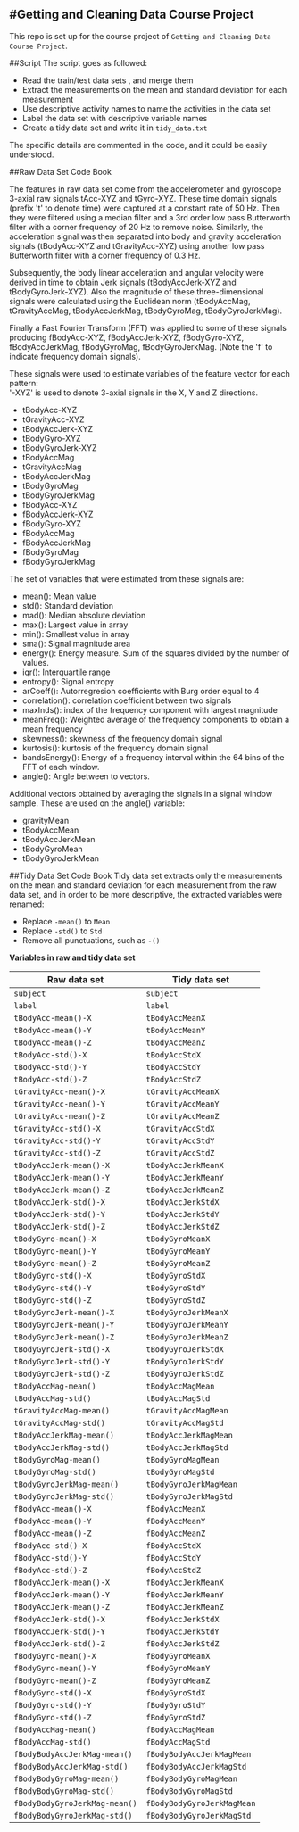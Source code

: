#Getting and Cleaning Data Course Project
------

This repo is set up for the course project of `Getting and Cleaning Data Course Project`.

##Script
The script goes as followed:
 * Read the train/test data sets , and merge them
 * Extract the measurements on the mean and standard deviation for each measurement
 * Use descriptive activity names to name the activities in the data set
 * Label the data set with descriptive variable names
 * Create a tidy data set and write it in `tidy_data.txt`

The specific details are commented in the code, and it could be easily understood. 


##Raw Data Set Code Book

The features in raw data set come from the accelerometer and gyroscope 3-axial raw signals tAcc-XYZ and tGyro-XYZ. These time domain signals (prefix 't' to denote time) were captured at a constant rate of 50 Hz. Then they were filtered using a median filter and a 3rd order low pass Butterworth filter with a corner frequency of 20 Hz to remove noise. Similarly, the acceleration signal was then separated into body and gravity acceleration signals (tBodyAcc-XYZ and tGravityAcc-XYZ) using another low pass Butterworth filter with a corner frequency of 0.3 Hz. 

Subsequently, the body linear acceleration and angular velocity were derived in time to obtain Jerk signals (tBodyAccJerk-XYZ and tBodyGyroJerk-XYZ). Also the magnitude of these three-dimensional signals were calculated using the Euclidean norm (tBodyAccMag, tGravityAccMag, tBodyAccJerkMag, tBodyGyroMag, tBodyGyroJerkMag). 

Finally a Fast Fourier Transform (FFT) was applied to some of these signals producing fBodyAcc-XYZ, fBodyAccJerk-XYZ, fBodyGyro-XYZ, fBodyAccJerkMag, fBodyGyroMag, fBodyGyroJerkMag. (Note the 'f' to indicate frequency domain signals). 

These signals were used to estimate variables of the feature vector for each pattern:  
'-XYZ' is used to denote 3-axial signals in the X, Y and Z directions.

 * tBodyAcc-XYZ
 * tGravityAcc-XYZ
 * tBodyAccJerk-XYZ
 * tBodyGyro-XYZ
 * tBodyGyroJerk-XYZ
 * tBodyAccMag
 * tGravityAccMag
 * tBodyAccJerkMag
 * tBodyGyroMag
 * tBodyGyroJerkMag
 * fBodyAcc-XYZ
 * fBodyAccJerk-XYZ
 * fBodyGyro-XYZ
 * fBodyAccMag
 * fBodyAccJerkMag
 * fBodyGyroMag
 * fBodyGyroJerkMag

The set of variables that were estimated from these signals are: 

 * mean(): Mean value
 * std(): Standard deviation
 * mad(): Median absolute deviation 
 * max(): Largest value in array
 * min(): Smallest value in array
 * sma(): Signal magnitude area
 * energy(): Energy measure. Sum of the squares divided by the number of values. 
 * iqr(): Interquartile range 
 * entropy(): Signal entropy
 * arCoeff(): Autorregresion coefficients with Burg order equal to 4
 * correlation(): correlation coefficient between two signals
 * maxInds(): index of the frequency component with largest magnitude
 * meanFreq(): Weighted average of the frequency components to obtain a mean frequency
 * skewness(): skewness of the frequency domain signal 
 * kurtosis(): kurtosis of the frequency domain signal 
 * bandsEnergy(): Energy of a frequency interval within the 64 bins of the FFT of each window.
 * angle(): Angle between to vectors.

Additional vectors obtained by averaging the signals in a signal window sample. These are used on the angle() variable:

 * gravityMean
 * tBodyAccMean
 * tBodyAccJerkMean
 * tBodyGyroMean
 * tBodyGyroJerkMean

##Tidy Data Set Code Book
Tidy data set extracts only the measurements on the mean and standard deviation for each measurement from the raw data set, and in order to be more descriptive, the extracted variables were renamed:
 * Replace `-mean()` to `Mean`
 * Replace `-std()` to `Std`
 * Remove all punctuations, such as `-()`

**Variables in raw and tidy data set**

 Raw data set | Tidy data set
 -------------|--------------
 `subject` | `subject`
 `label` | `label`
 `tBodyAcc-mean()-X` | `tBodyAccMeanX`
 `tBodyAcc-mean()-Y` | `tBodyAccMeanY`
 `tBodyAcc-mean()-Z` | `tBodyAccMeanZ`
 `tBodyAcc-std()-X` | `tBodyAccStdX`
 `tBodyAcc-std()-Y` | `tBodyAccStdY`
 `tBodyAcc-std()-Z` | `tBodyAccStdZ`
 `tGravityAcc-mean()-X` | `tGravityAccMeanX`
 `tGravityAcc-mean()-Y` | `tGravityAccMeanY`
 `tGravityAcc-mean()-Z` | `tGravityAccMeanZ`
 `tGravityAcc-std()-X` | `tGravityAccStdX`
 `tGravityAcc-std()-Y` | `tGravityAccStdY`
 `tGravityAcc-std()-Z` | `tGravityAccStdZ`
 `tBodyAccJerk-mean()-X` | `tBodyAccJerkMeanX`
 `tBodyAccJerk-mean()-Y` | `tBodyAccJerkMeanY`
 `tBodyAccJerk-mean()-Z` | `tBodyAccJerkMeanZ`
 `tBodyAccJerk-std()-X` | `tBodyAccJerkStdX`
 `tBodyAccJerk-std()-Y` | `tBodyAccJerkStdY`
 `tBodyAccJerk-std()-Z` | `tBodyAccJerkStdZ`
 `tBodyGyro-mean()-X` | `tBodyGyroMeanX`
 `tBodyGyro-mean()-Y` | `tBodyGyroMeanY`
 `tBodyGyro-mean()-Z` | `tBodyGyroMeanZ`
 `tBodyGyro-std()-X` | `tBodyGyroStdX`
 `tBodyGyro-std()-Y` | `tBodyGyroStdY`
 `tBodyGyro-std()-Z` | `tBodyGyroStdZ`
 `tBodyGyroJerk-mean()-X` | `tBodyGyroJerkMeanX`
 `tBodyGyroJerk-mean()-Y` | `tBodyGyroJerkMeanY`
 `tBodyGyroJerk-mean()-Z` | `tBodyGyroJerkMeanZ`
 `tBodyGyroJerk-std()-X` | `tBodyGyroJerkStdX`
 `tBodyGyroJerk-std()-Y` | `tBodyGyroJerkStdY`
 `tBodyGyroJerk-std()-Z` | `tBodyGyroJerkStdZ`
 `tBodyAccMag-mean()` | `tBodyAccMagMean`
 `tBodyAccMag-std()` | `tBodyAccMagStd`
 `tGravityAccMag-mean()` | `tGravityAccMagMean`
 `tGravityAccMag-std()` | `tGravityAccMagStd`
 `tBodyAccJerkMag-mean()` | `tBodyAccJerkMagMean`
 `tBodyAccJerkMag-std()` | `tBodyAccJerkMagStd`
 `tBodyGyroMag-mean()` | `tBodyGyroMagMean`
 `tBodyGyroMag-std()` | `tBodyGyroMagStd`
 `tBodyGyroJerkMag-mean()` | `tBodyGyroJerkMagMean`
 `tBodyGyroJerkMag-std()` | `tBodyGyroJerkMagStd`
 `fBodyAcc-mean()-X` | `fBodyAccMeanX`
 `fBodyAcc-mean()-Y` | `fBodyAccMeanY`
 `fBodyAcc-mean()-Z` | `fBodyAccMeanZ`
 `fBodyAcc-std()-X` | `fBodyAccStdX`
 `fBodyAcc-std()-Y` | `fBodyAccStdY`
 `fBodyAcc-std()-Z` | `fBodyAccStdZ`
 `fBodyAccJerk-mean()-X` | `fBodyAccJerkMeanX`
 `fBodyAccJerk-mean()-Y` | `fBodyAccJerkMeanY`
 `fBodyAccJerk-mean()-Z` | `fBodyAccJerkMeanZ`
 `fBodyAccJerk-std()-X` | `fBodyAccJerkStdX`
 `fBodyAccJerk-std()-Y` | `fBodyAccJerkStdY`
 `fBodyAccJerk-std()-Z` | `fBodyAccJerkStdZ`
 `fBodyGyro-mean()-X` | `fBodyGyroMeanX`
 `fBodyGyro-mean()-Y` | `fBodyGyroMeanY`
 `fBodyGyro-mean()-Z` | `fBodyGyroMeanZ`
 `fBodyGyro-std()-X` | `fBodyGyroStdX`
 `fBodyGyro-std()-Y` | `fBodyGyroStdY`
 `fBodyGyro-std()-Z` | `fBodyGyroStdZ`
 `fBodyAccMag-mean()` | `fBodyAccMagMean`
 `fBodyAccMag-std()` | `fBodyAccMagStd`
 `fBodyBodyAccJerkMag-mean()` | `fBodyBodyAccJerkMagMean`
 `fBodyBodyAccJerkMag-std()` | `fBodyBodyAccJerkMagStd`
 `fBodyBodyGyroMag-mean()` | `fBodyBodyGyroMagMean`
 `fBodyBodyGyroMag-std()` | `fBodyBodyGyroMagStd`
 `fBodyBodyGyroJerkMag-mean()` | `fBodyBodyGyroJerkMagMean`
 `fBodyBodyGyroJerkMag-std()` | `fBodyBodyGyroJerkMagStd`
